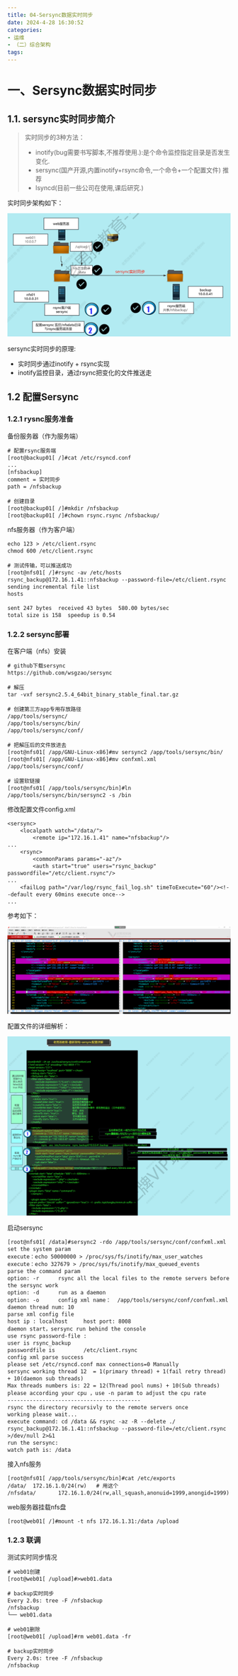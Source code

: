 ```yaml
---
title: 04-Sersync数据实时同步
date: 2024-4-28 16:30:52
categories:
- 运维
- （二）综合架构
tags:
---
```




# 一、Sersync数据实时同步

## 1.1. sersync实时同步简介

>实时同步的3种方法：
>
>- inotify(bug需要书写脚本,不推荐使用.):是个命令监控指定目录是否发生变化.
>- sersync(国产开源,内置inotify+rsync命令,一个命令+一个配置文件) 推荐
>- lsyncd(目前一些公司在使用,课后研究.)  

实时同步架构如下：

![image-20240428152051277](../../../img/image-20240428152051277.png)

sersync实时同步的原理:

- 实时同步通过inotify + rsync实现
- inotify监控目录，通过rsync把变化的文件推送走

## 1.2 配置Sersync

### 1.2.1 rysnc服务准备

备份服务器（作为服务端）

```shell
# 配置rsync服务端
[root@backup01[ /]#cat /etc/rsyncd.conf
...
[nfsbackup]
comment = 实时同步
path = /nfsbackup

# 创建目录
[root@backup01[ /]#mkdir /nfsbackup
[root@backup01[ /]#chown rsync.rsync /nfsbackup/
```

nfs服务器（作为客户端）

```shell
echo 123 > /etc/client.rsync
chmod 600 /etc/client.rsync

# 测试传输，可以推送成功
[root@nfs01[ /]#rsync -av /etc/hosts rsync_backup@172.16.1.41::nfsbackup --password-file=/etc/client.rsync
sending incremental file list
hosts

sent 247 bytes  received 43 bytes  580.00 bytes/sec
total size is 158  speedup is 0.54
```

### 1.2.2 sersync部署

在客户端（nfs）安装

```shell
# github下载sersync
https://github.com/wsgzao/sersync

# 解压
tar -vxf sersync2.5.4_64bit_binary_stable_final.tar.gz

# 创建第三方app专用存放路径
/app/tools/sersync/
/app/tools/sersync/bin/
/app/tools/sersync/conf/

# 把解压后的文件放进去
[root@nfs01[ /app/GNU-Linux-x86]#mv sersync2 /app/tools/sersync/bin/
[root@nfs01[ /app/GNU-Linux-x86]#mv confxml.xml /app/tools/sersync/conf/

# 设置软链接
[root@nfs01[ /app/tools/sersync/bin]#ln /app/tools/sersync/bin/sersync2 -s /bin
```

修改配置文件config.xml

```shell
<sersync>
	<localpath watch="/data/">
		<remote ip="172.16.1.41" name="nfsbackup"/>
...
 	<rsync>
 		<commonParams params="-az"/>
 		<auth start="true" users="rsync_backup" passwordfile="/etc/client.rsync"/>
...
	<failLog path="/var/log/rsync_fail_log.sh" timeToExecute="60"/><!--default every 60mins execute once-->
...
```

参考如下：

![image-20240428154558329](../../../img/image-20240428154558329.png)

配置文件的详细解析：

![image-20240428154638896](../../../img/image-20240428154638896.png)

启动sersync

```shell
[root@nfs01[ /data]#sersync2 -rdo /app/tools/sersync/conf/confxml.xml
set the system param
execute：echo 50000000 > /proc/sys/fs/inotify/max_user_watches
execute：echo 327679 > /proc/sys/fs/inotify/max_queued_events
parse the command param
option: -r      rsync all the local files to the remote servers before the sersync work
option: -d      run as a daemon
option: -o      config xml name：  /app/tools/sersync/conf/confxml.xml
daemon thread num: 10
parse xml config file
host ip : localhost     host port: 8008
daemon start，sersync run behind the console
use rsync password-file :
user is rsync_backup
passwordfile is         /etc/client.rsync
config xml parse success
please set /etc/rsyncd.conf max connections=0 Manually
sersync working thread 12  = 1(primary thread) + 1(fail retry thread) + 10(daemon sub threads)
Max threads numbers is: 22 = 12(Thread pool nums) + 10(Sub threads)
please according your cpu ，use -n param to adjust the cpu rate
------------------------------------------
rsync the directory recursivly to the remote servers once
working please wait...
execute command: cd /data && rsync -az -R --delete ./ rsync_backup@172.16.1.41::nfsbackup --password-file=/etc/client.rsync >/dev/null 2>&1
run the sersync:
watch path is: /data
```

接入nfs服务

```shell
[root@nfs01[ /app/tools/sersync/bin]#cat /etc/exports
/data/  172.16.1.0/24(rw)	# 用这个
/nfsdata/       172.16.1.0/24(rw,all_squash,anonuid=1999,anongid=1999)
```

web服务器挂载nfs盘

```shell
[root@web01[ /]#mount -t nfs 172.16.1.31:/data /upload
```

### 1.2.3 联调

测试实时同步情况

```shell
# web01创建
[root@web01[ /upload]#>web01.data

# backup实时同步
Every 2.0s: tree -F /nfsbackup  
/nfsbackup
└── web01.data

# web01删除
[root@web01[ /upload]#rm web01.data -fr

# backup实时同步
Every 2.0s: tree -F /nfsbackup                                                                 
/nfsbackup
```



